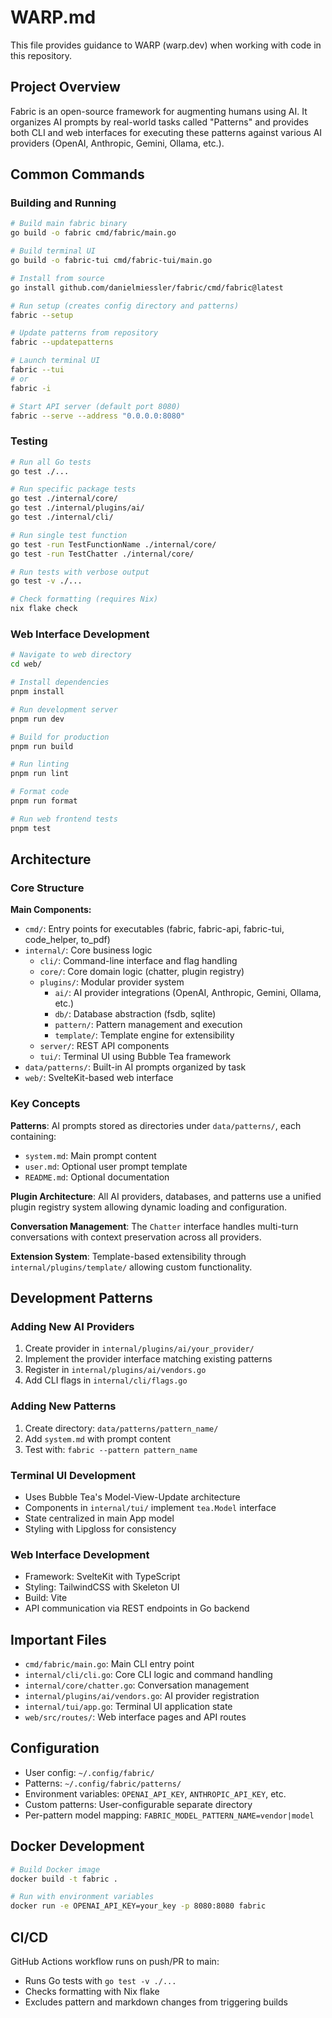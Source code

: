 # WARP.md

This file provides guidance to WARP (warp.dev) when working with code in this repository.

## Project Overview

Fabric is an open-source framework for augmenting humans using AI. It organizes AI prompts by real-world tasks called "Patterns" and provides both CLI and web interfaces for executing these patterns against various AI providers (OpenAI, Anthropic, Gemini, Ollama, etc.).

## Common Commands

### Building and Running

```bash
# Build main fabric binary
go build -o fabric cmd/fabric/main.go

# Build terminal UI
go build -o fabric-tui cmd/fabric-tui/main.go

# Install from source
go install github.com/danielmiessler/fabric/cmd/fabric@latest

# Run setup (creates config directory and patterns)
fabric --setup

# Update patterns from repository
fabric --updatepatterns

# Launch terminal UI
fabric --tui
# or
fabric -i

# Start API server (default port 8080)
fabric --serve --address "0.0.0.0:8080"
```

### Testing

```bash
# Run all Go tests
go test ./...

# Run specific package tests
go test ./internal/core/
go test ./internal/plugins/ai/
go test ./internal/cli/

# Run single test function
go test -run TestFunctionName ./internal/core/
go test -run TestChatter ./internal/core/

# Run tests with verbose output
go test -v ./...

# Check formatting (requires Nix)
nix flake check
```

### Web Interface Development

```bash
# Navigate to web directory
cd web/

# Install dependencies 
pnpm install

# Run development server
pnpm run dev

# Build for production
pnpm run build

# Run linting
pnpm run lint

# Format code
pnpm run format

# Run web frontend tests
pnpm test
```

## Architecture

### Core Structure

**Main Components:**
- `cmd/`: Entry points for executables (fabric, fabric-api, fabric-tui, code_helper, to_pdf)
- `internal/`: Core business logic
  - `cli/`: Command-line interface and flag handling
  - `core/`: Core domain logic (chatter, plugin registry)
  - `plugins/`: Modular provider system
    - `ai/`: AI provider integrations (OpenAI, Anthropic, Gemini, Ollama, etc.)
    - `db/`: Database abstraction (fsdb, sqlite)
    - `pattern/`: Pattern management and execution
    - `template/`: Template engine for extensibility
  - `server/`: REST API components
  - `tui/`: Terminal UI using Bubble Tea framework
- `data/patterns/`: Built-in AI prompts organized by task
- `web/`: SvelteKit-based web interface

### Key Concepts

**Patterns**: AI prompts stored as directories under `data/patterns/`, each containing:
- `system.md`: Main prompt content
- `user.md`: Optional user prompt template
- `README.md`: Optional documentation

**Plugin Architecture**: All AI providers, databases, and patterns use a unified plugin registry system allowing dynamic loading and configuration.

**Conversation Management**: The `Chatter` interface handles multi-turn conversations with context preservation across all providers.

**Extension System**: Template-based extensibility through `internal/plugins/template/` allowing custom functionality.

## Development Patterns

### Adding New AI Providers
1. Create provider in `internal/plugins/ai/your_provider/`
2. Implement the provider interface matching existing patterns
3. Register in `internal/plugins/ai/vendors.go`
4. Add CLI flags in `internal/cli/flags.go`

### Adding New Patterns
1. Create directory: `data/patterns/pattern_name/`
2. Add `system.md` with prompt content
3. Test with: `fabric --pattern pattern_name`

### Terminal UI Development
- Uses Bubble Tea's Model-View-Update architecture
- Components in `internal/tui/` implement `tea.Model` interface
- State centralized in main App model
- Styling with Lipgloss for consistency

### Web Interface Development
- Framework: SvelteKit with TypeScript
- Styling: TailwindCSS with Skeleton UI
- Build: Vite
- API communication via REST endpoints in Go backend

## Important Files

- `cmd/fabric/main.go`: Main CLI entry point
- `internal/cli/cli.go`: Core CLI logic and command handling
- `internal/core/chatter.go`: Conversation management
- `internal/plugins/ai/vendors.go`: AI provider registration
- `internal/tui/app.go`: Terminal UI application state
- `web/src/routes/`: Web interface pages and API routes

## Configuration

- User config: `~/.config/fabric/`
- Patterns: `~/.config/fabric/patterns/`
- Environment variables: `OPENAI_API_KEY`, `ANTHROPIC_API_KEY`, etc.
- Custom patterns: User-configurable separate directory
- Per-pattern model mapping: `FABRIC_MODEL_PATTERN_NAME=vendor|model`

## Docker Development

```bash
# Build Docker image
docker build -t fabric .

# Run with environment variables
docker run -e OPENAI_API_KEY=your_key -p 8080:8080 fabric
```

## CI/CD

GitHub Actions workflow runs on push/PR to main:
- Runs Go tests with `go test -v ./...`
- Checks formatting with Nix flake
- Excludes pattern and markdown changes from triggering builds
